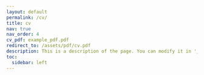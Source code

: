 ```yaml
---
layout: default
permalink: /cv/
title: cv
nav: true
nav_order: 4
cv_pdf: example_pdf.pdf
redirect_to: /assets/pdf/cv.pdf
description: This is a description of the page. You can modify it in '_pages/cv.md'. You can also change or remove the top pdf download button.
toc:
  sidebar: left
---
```

